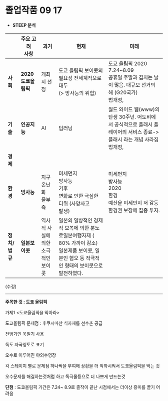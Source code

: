 # 졸업작품 09 17

+ **STEEP 분석**

|               | **주요 고려<br/>사항** | **과거**                           | **현재**                                                     | **미래**                                                     |
| ------------- | ---------------------- | ---------------------------------- | ------------------------------------------------------------ | ------------------------------------------------------------ |
| **사회**      | **2020도쿄올림픽**     | 개최지 선정                        | 도쿄 올림픽 보이콧의 필요성 전세계적으로 대두 <br/>(> 방사능의 위협) | 도쿄 올림픽 2020 7.24~8.09<br/>공휴일 주말과 겹치는 날이 많음. 대규모 선거의 해 (G20국가)<br/>법개정, |
| **기술**      | **인공지능**           | AI                                 | 딥러닝                                                       | 월드 와이드 웹(www)의 탄생 30주년. 어도비에서 공식적으로 플래시 플레이어의 서비스 종료->플래시 라는 개념 사라짐법개정, |
| **경제**      |                        |                                    |                                                              |                                                              |
| **환경**      | **방사능**             | 지구온난화<br/>물부족              | 미세먼지<br/>방사능<br/>기후<br/>변화로 인한 극심한 더위 (사망사고<br/>발생) | 미세먼지<br/>방사능<br/>2020<br/>환경<br/>예산을 미세먼지 저 감등 환경권 보장에 집중 투자. |
| **정치/법규** | **일본보이콧**         | 역사적 사실에 의한 소극적인 보이콧 | 일본의 일방적인 경제적 보복에 의한 분노로일본여행자제 ( 80% 가까이 감소) 일본제품 보이콧, 일본인 혐오 등 적극적인 형태의 보이콧으로 발전하였다. |                                                              |

(수정)

------



**주목한 것 : 도쿄 올림픽**



가제1 <도쿄올림픽을 막아라>

도쿄올림픽 문제점 : 후쿠시마산 식자재를 선수촌 공급

 전범기인 욱일기 사용

 독도 자국영토로 표기

 오수로 이루어진 야외수영장

각 스테이지 별로 문제점 하나씩을 부여해 상황을 더 악화시켜서 도쿄올림픽을 막는 것

오수문제를 해결하는것처럼 하고 독극물등으로 더 나쁘게 만드는것



**단점** : 도쿄올림픽 기간은 7.24~ 8.9로 졸작이 끝난 시점에서는 더이상 흥미를 끌기 어려움